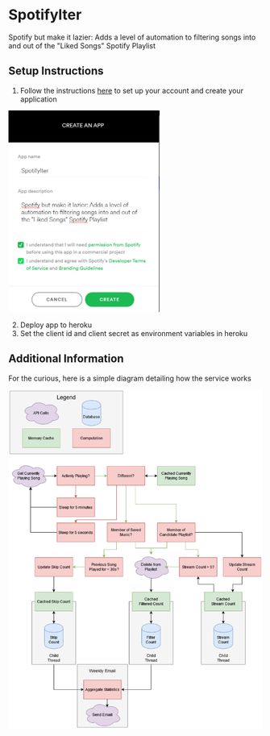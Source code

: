 # Spotifylter
Spotify but make it lazier: Adds a level of automation to filtering songs into and out of the "Liked Songs" Spotify Playlist

## Setup Instructions
1. Follow the instructions [here](https://developer.spotify.com/documentation/web-api/quick-start/) to set up your account and create your application
<img src="https://raw.githubusercontent.com/ekatiyar/Spotifylter/master/images/app_create.PNG" alt="Image of App Creation" width="300"/>

2. Deploy app to heroku
3. Set the client id and client secret as environment variables in heroku




## Additional Information
For the curious, here is a simple diagram detailing how the service works

<img src="https://raw.githubusercontent.com/ekatiyar/Spotifylter/master/images/Diagram.png" alt="App Diagram" width="600"/>
